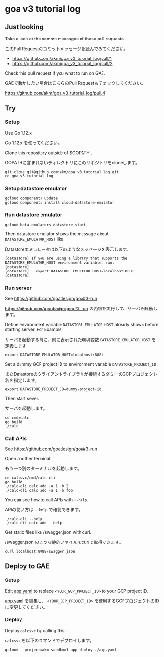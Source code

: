 # goa v3 tutorial log

## Just looking

Take a look at the commit messages of these pull requests.

このPull Requestのコミットメッセージを読んでみてください。

- https://github.com/akm/goa_v3_tutorial_log/pull/1
- https://github.com/akm/goa_v3_tutorial_log/pull/2

Check this pull request if you wnat to run on GAE.

GAEで動かしたい場合はこちらのPull Requestもチェックしてください。

https://github.com/akm/goa_v3_tutorial_log/pull/4


## Try

### Setup

Use Go 1.12.x

Go 1.12.x を使ってください。


Clone this repository outside of $GOPATH .

GOPATHに含まれないディレクトリにこのリポジトリをcloneします。

```
git clone git@github.com:akm/goa_v3_tutorial_log.git
cd goa_v3_tutorial_log
```

### Setup datastore emulator

```
gcloud components update
gcloud components install cloud-datastore-emulator
```

### Run datastore emulator

```
gcloud beta emulators datastore start
```

Then datastore emulator shows the message about `DATASTORE_EMULATOR_HOST` like

Datastoreエミュレータは以下のようなメッセージを表示します。

```
[datastore] If you are using a library that supports the DATASTORE_EMULATOR_HOST environment variable, run:
[datastore]
[datastore]   export DATASTORE_EMULATOR_HOST=localhost:8081
[datastore]
```

### Run server

See https://github.com/goadesign/goa#3-run

https://github.com/goadesign/goa#3-run の内容を実行して、サーバを起動します。


Define environment variable `DATASTORE_EMULATOR_HOST` already shown before starting server. For Example:

サーバを起動する前に、前に表示された環境変数 `DATASTORE_EMULATOR_HOST` を定義します

```
export DATASTORE_EMULATOR_HOST=localhost:8081
```

Set a dummy GCP project ID to environment variable `DATASTORE_PROJECT_ID` .

またDatastoreのクライアントライブラリが接続するダミーのGCPプロジェクト名を指定します。

```
export DATASTORE_PROJECT_ID=dummy-project-id
```

Then start sever.

サーバを起動します。

```
cd cmd/calc
go build
./calc
```

### Call APIs

See https://github.com/goadesign/goa#3-run

Open another terminal.

もう一つ別のターミナルを起動します。

```
cd calcsvc/cmd/calc-cli
go build
./calc-cli calc add -a 1 -b 2
./calc-cli calc add -a 1 -b foo
```

You can see how to call APIs with `--help`.

APIの使い方は `--help` で確認できます。

```
./calc-cli --help
./calc-cli calc add --help
```

Get static files like /swagger.json with curl.

/swagger.json のような静的ファイルをcurlで取得できます。

```
curl localhost:8088/swagger.json
```



## Deploy to GAE

### Setup

Edit [app.yaml](./app.yaml) to replace `<YOUR_GCP_PROJECT_ID>` to your GCP project ID.

[app.yaml](./app.yaml) を編集し、 `<YOUR_GCP_PROJECT_ID>` を使用するGCPプロジェクトのIDに変更してください。


### Deploy

Deploy `calcsvc` by calling this:

`calcsvc` を以下のコマンドでデプロイします。

```
gcloud --project=akm-sandbox1 app deploy ./app.yaml
```
